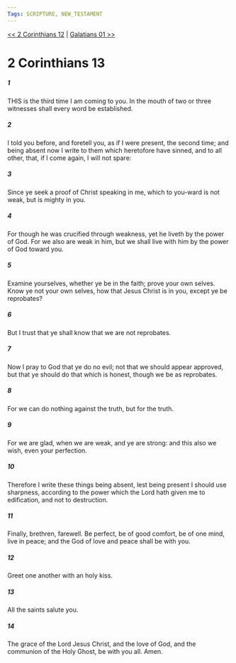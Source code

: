 ```yaml
---
Tags: SCRIPTURE, NEW_TESTAMENT
---
```


[<< 2 Corinthians 12](NEW_TESTAMENT/08_2_Corinthians/2_Corinthians_12.md) | [Galatians 01 >>](NEW_TESTAMENT/09_Galatians/Galatians_01.md)

# 2 Corinthians 13

##### 1
 THIS is the third time I am coming to you. In the mouth of two or three witnesses shall every word be established.
##### 2
 I told you before, and foretell you, as if I were present, the second time; and being absent now I write to them which heretofore have sinned, and to all other, that, if I come again, I will not spare:
##### 3
 Since ye seek a proof of Christ speaking in me, which to you-ward is not weak, but is mighty in you.
##### 4
 For though he was crucified through weakness, yet he liveth by the power of God. For we also are weak in him, but we shall live with him by the power of God toward you.
##### 5
 Examine yourselves, whether ye be in the faith; prove your own selves. Know ye not your own selves, how that Jesus Christ is in you, except ye be reprobates?
##### 6
 But I trust that ye shall know that we are not reprobates.
##### 7
 Now I pray to God that ye do no evil; not that we should appear approved, but that ye should do that which is honest, though we be as reprobates.
##### 8
 For we can do nothing against the truth, but for the truth.
##### 9
 For we are glad, when we are weak, and ye are strong: and this also we wish, even your perfection.
##### 10
 Therefore I write these things being absent, lest being present I should use sharpness, according to the power which the Lord hath given me to edification, and not to destruction.
##### 11
 Finally, brethren, farewell. Be perfect, be of good comfort, be of one mind, live in peace; and the God of love and peace shall be with you.
##### 12
 Greet one another with an holy kiss.
##### 13
 All the saints salute you.
##### 14
 The grace of the Lord Jesus Christ, and the love of God, and the communion of the Holy Ghost, be with you all. Amen.
